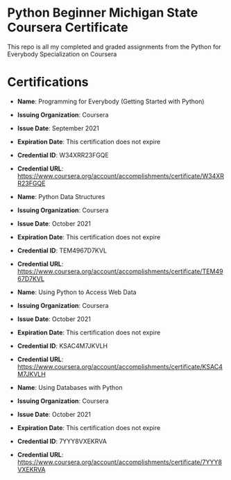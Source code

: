 # Python Beginner Michigan State Coursera Certificate 

This repo is all my completed and graded assignments from the Python for Everybody Specialization on Coursera 

# Certifications 

- **Name**: Programming for Everybody (Getting Started with Python)
- **Issuing Organization**: Coursera
- **Issue Date**: September 2021
- **Expiration Date**: This certification does not expire
- **Credential ID**: W34XRR23FGQE
- **Credential URL**: https://www.coursera.org/account/accomplishments/certificate/W34XRR23FGQE

- **Name**: Python Data Structures
- **Issuing Organization**: Coursera
- **Issue Date**: October 2021
- **Expiration Date**: This certification does not expire
- **Credential ID**: TEM4967D7KVL
- **Credential URL**: https://www.coursera.org/account/accomplishments/certificate/TEM4967D7KVL

- **Name**: Using Python to Access Web Data
- **Issuing Organization**: Coursera
- **Issue Date**: October 2021
- **Expiration Date**: This certification does not expire
- **Credential ID**: KSAC4M7JKVLH
- **Credential URL**: https://www.coursera.org/account/accomplishments/certificate/KSAC4M7JKVLH

- **Name**: Using Databases with Python
- **Issuing Organization**: Coursera
- **Issue Date**: October 2021
- **Expiration Date**: This certification does not expire
- **Credential ID**: 7YYY8VXEKRVA
- **Credential URL**: https://www.coursera.org/account/accomplishments/certificate/7YYY8VXEKRVA